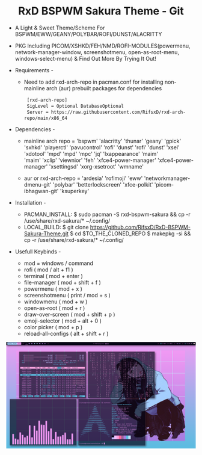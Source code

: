 <h1 align="center">RxD BSPWM Sakura Theme - Git</a></h1>

* A Light & Sweet Theme/Scheme For BSPWM/EWW/GEANY/POLYBAR/ROFI/DUNST/ALACRITTY 
* PKG Including PICOM/XSHKD/FEH/NMD/ROFI-MODULES(powermenu, network-manager-window, screenshotmenu, open-as-root-menu, windows-select-menu) & Find Out More By Trying It Out! 

* Requirements -
   * Need to add rxd-arch-repo in pacman.conf for installing non-mainline arch (aur) prebuilt packages for dependencies 
         
          [rxd-arch-repo]
          SigLevel = Optional DatabaseOptional
          Server = https://raw.githubusercontent.com/RifsxD/rxd-arch-repo/main/x86_64
         
* Dependencies -
   * mainline arch repo =
            'bspwm' 'alacritty' 'thunar' 'geany' 'gpick'
		    'sxhkd' 'playerctl' 'pavucontrol' 'rofi' 'dunst'
		    'rofi' 'dunst' 'xsel' 'xdotool' 'mpd'
		    'mpd' 'mpc' 'jq' 'lxappearance' 'maim'           
		    'maim' 'xclip' 'viewnior' 'feh' 'xfce4-power-manager' 
		    'xfce4-power-manager' 'xsettingsd' 'xorg-xsetroot' 'wmname'   
                         
	           	          
   * aur or rxd-arch-repo =
            'ardesia' 'rofimoji' 'eww' 'networkmanager-dmenu-git' 'polybar'
            'betterlockscreen' 'xfce-polkit' 'picom-ibhagwan-git'  'ksuperkey'
                            
                            
* Installation -
   * PACMAN_INSTALL: $ sudo pacman -S rxd-bspwm-sakura && cp -r /use/share/rxd-sakura/* ~/.config/
   * LOCAL_BUILD: $ git clone https://github.com/RifsxD/RxD-BSPWM-Sakura-Theme.git
                  $ cd $TO_THE_CLONED_REPO
                  $ makepkg -si && cp -r /use/share/rxd-sakura/* ~/.config/
                  
* Usefull Keybinds -
   * mod = windows / command
   * rofi ( mod / alt + f1 )
   * terminal ( mod + enter )
   * file-manager ( mod + shift + f )
   * powermenu ( mod + x )
   * screenshotmenu ( print / mod + s )
   * windowmenu ( mod + w )
   * open-as-root ( mod + r )
   * draw-over-screen ( mod + shift + p )
   * emoji-selector ( mod + alt + 0 )
   * color picker ( mod + p )
   * reload-all-configs ( alt + shift + r )
   

<p align="center">  
    <img alt="RxD BSPWM Preview" src="/docs/img/preview.png"/>


